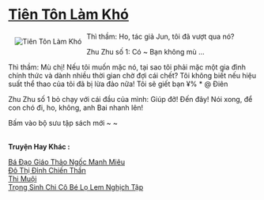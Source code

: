 <a href="https://truyentiki.com/tien-ton-lam-kho.30425/" title="Tiên Tôn Làm Khó"><h1>Tiên Tôn Làm Khó</h1></a><div style="display:table"><img align="right" style="float: left; padding: 10px;" src="https://truyentiki.com/a/img/str/src/30425.jpg" alt="Tiên Tôn Làm Khó">Thì thầm: Ho, tác giả Jun, tôi đã vượt qua nó? <p></p> Zhu Zhu số 1: Có ~ Bạn không mù ... <p></p> Thì thầm: Mù chị! Nếu tôi muốn mặc nó, tại sao tôi phải mặc một gia đình chính thức và dành nhiều thời gian chờ đợi cái chết? Tôi không biết nếu hiệu suất thể thao của tôi đã bị lừa đảo nữa! Tôi sẽ giết bạn ¥% * @ Điên <p></p> Zhu Zhu số 1 bỏ chạy với cái đầu của mình: Giúp đỡ! Đến đây! Nói xong, để con chó đi, ho, không, anh Bai nhanh lên! <p></p> Bấm vào bộ sưu tập sách mới ~ ~</div><p><br><b>Truyện Hay Khác :</b></p><a href="https://truyentiki.com/ba-dao-giao-thao-ngoc-manh-mieu.30424/" alt="Bá Đạo Giáo Thảo Ngốc Manh Miêu">Bá Đạo Giáo Thảo Ngốc Manh Miêu</a><br/><a href="https://truyentiki.wordpress.com/2020/06/08/do-thi-dinh-chien-than/" alt="Đô Thị Đỉnh Chiến Thần">Đô Thị Đỉnh Chiến Thần</a><br/><a href="https://github.com/nownovels/truyenhay/tree/master/truyenhay/30820/README.md" alt="Thi Muội">Thi Muội</a><br/><a href="https://github.com/nownovels/truyenhay/tree/master/truyenhay/30514/README.md" alt="Trọng Sinh Chi Cô Bé Lọ Lem Nghịch Tập">Trọng Sinh Chi Cô Bé Lọ Lem Nghịch Tập</a><br/>